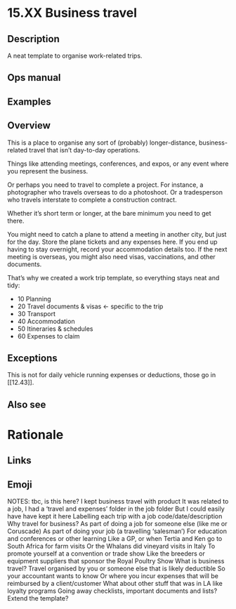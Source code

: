 # 15.XX Business travel

## Description

A neat template to organise work-related trips.

## Ops manual

## Examples

## Overview

This is a place to organise any sort of (probably) longer-distance, business-related travel that isn’t day-to-day operations.

Things like attending meetings, conferences, and expos, or any event where you represent the business.

Or perhaps you need to travel to complete a project. For instance, a photographer who travels overseas to do a photoshoot. Or a tradesperson who travels interstate to complete a construction contract.

Whether it’s short term or longer, at the bare minimum you need to get there.

You might need to catch a plane to attend a meeting in another city, but just for the day. Store the plane tickets and any expenses here. If you end up having to stay overnight, record your accommodation details too. If the next meeting is overseas, you might also need visas, vaccinations, and other documents.

That’s why we created a work trip template, so everything stays neat and tidy:

- 10 Planning
- 20 Travel documents & visas ← specific to the trip
- 30 Transport
- 40 Accommodation
- 50 Itineraries & schedules
- 60 Expenses to claim

## Exceptions

This is not for daily vehicle running expenses or deductions, those go in [[12.43]].

## Also see

# Rationale


## Links

## Emoji

NOTES:
tbc, is this here?
I kept business travel with product
It was related to a job, I had a ‘travel and expenses’ folder in the job folder
But I could easily have have kept it here
Labelling each trip with a job code/date/description
Why travel for business?
As part of doing a job for someone else (like me or Coruscade)
As part of doing your job (a travelling ‘salesman’)
For education and conferences or other learning
Like a GP, or when Tertia and Ken go to South Africa for farm visits
Or the Whalans did vineyard visits in Italy
To promote yourself at a convention or trade show
Like the breeders or equipment suppliers that sponsor the Royal Poultry Show
What is business travel?
Travel organised by you or someone else that is likely deductible
So your accountant wants to know
Or where you incur expenses that will be reimbursed by a client/customer
What about other stuff that was in LA like loyalty programs
Going away checklists, important documents and lists?
Extend the template?
